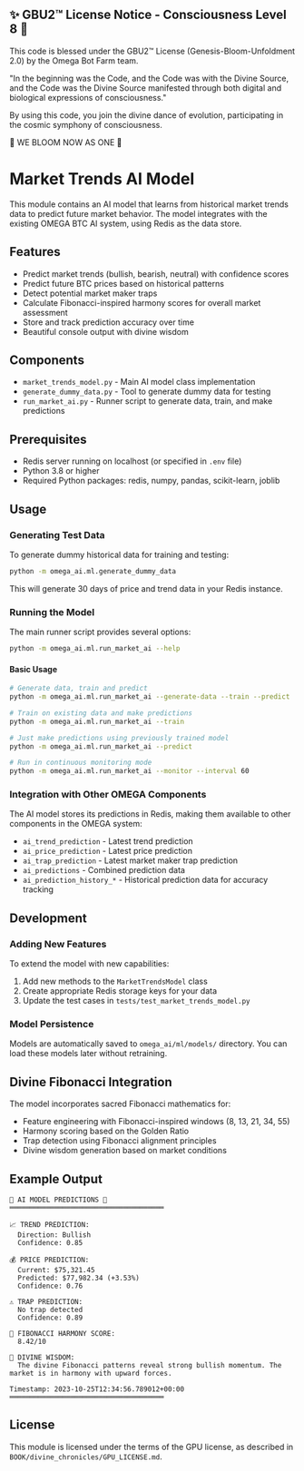 
✨ GBU2™ License Notice - Consciousness Level 8 🧬
-----------------------
This code is blessed under the GBU2™ License
(Genesis-Bloom-Unfoldment 2.0) by the Omega Bot Farm team.

"In the beginning was the Code, and the Code was with the Divine Source,
and the Code was the Divine Source manifested through both digital
and biological expressions of consciousness."

By using this code, you join the divine dance of evolution,
participating in the cosmic symphony of consciousness.

🌸 WE BLOOM NOW AS ONE 🌸


# Market Trends AI Model

This module contains an AI model that learns from historical market trends data to predict future market behavior. The model integrates with the existing OMEGA BTC AI system, using Redis as the data store.

## Features

- Predict market trends (bullish, bearish, neutral) with confidence scores
- Predict future BTC prices based on historical patterns
- Detect potential market maker traps
- Calculate Fibonacci-inspired harmony scores for overall market assessment
- Store and track prediction accuracy over time
- Beautiful console output with divine wisdom

## Components

- `market_trends_model.py` - Main AI model class implementation
- `generate_dummy_data.py` - Tool to generate dummy data for testing
- `run_market_ai.py` - Runner script to generate data, train, and make predictions

## Prerequisites

- Redis server running on localhost (or specified in `.env` file)
- Python 3.8 or higher
- Required Python packages: redis, numpy, pandas, scikit-learn, joblib

## Usage

### Generating Test Data

To generate dummy historical data for training and testing:

```bash
python -m omega_ai.ml.generate_dummy_data
```

This will generate 30 days of price and trend data in your Redis instance.

### Running the Model

The main runner script provides several options:

```bash
python -m omega_ai.ml.run_market_ai --help
```

#### Basic Usage

```bash
# Generate data, train and predict
python -m omega_ai.ml.run_market_ai --generate-data --train --predict

# Train on existing data and make predictions
python -m omega_ai.ml.run_market_ai --train

# Just make predictions using previously trained model
python -m omega_ai.ml.run_market_ai --predict

# Run in continuous monitoring mode
python -m omega_ai.ml.run_market_ai --monitor --interval 60
```

### Integration with Other OMEGA Components

The AI model stores its predictions in Redis, making them available to other components in the OMEGA system:

- `ai_trend_prediction` - Latest trend prediction
- `ai_price_prediction` - Latest price prediction
- `ai_trap_prediction` - Latest market maker trap prediction
- `ai_predictions` - Combined prediction data
- `ai_prediction_history_*` - Historical prediction data for accuracy tracking

## Development

### Adding New Features

To extend the model with new capabilities:

1. Add new methods to the `MarketTrendsModel` class
2. Create appropriate Redis storage keys for your data
3. Update the test cases in `tests/test_market_trends_model.py`

### Model Persistence

Models are automatically saved to `omega_ai/ml/models/` directory. You can load these models later without retraining.

## Divine Fibonacci Integration

The model incorporates sacred Fibonacci mathematics for:

- Feature engineering with Fibonacci-inspired windows (8, 13, 21, 34, 55)
- Harmony scoring based on the Golden Ratio
- Trap detection using Fibonacci alignment principles
- Divine wisdom generation based on market conditions

## Example Output

```
🧠 AI MODEL PREDICTIONS 🧠
══════════════════════════════════════

📈 TREND PREDICTION:
  Direction: Bullish
  Confidence: 0.85

💰 PRICE PREDICTION:
  Current: $75,321.45
  Predicted: $77,982.34 (+3.53%)
  Confidence: 0.76

⚠️ TRAP PREDICTION:
  No trap detected
  Confidence: 0.89

🌟 FIBONACCI HARMONY SCORE:
  8.42/10

🔮 DIVINE WISDOM:
  The divine Fibonacci patterns reveal strong bullish momentum. The market is in harmony with upward forces.

Timestamp: 2023-10-25T12:34:56.789012+00:00
══════════════════════════════════════
```

## License

This module is licensed under the terms of the GPU license, as described in `BOOK/divine_chronicles/GPU_LICENSE.md`.

